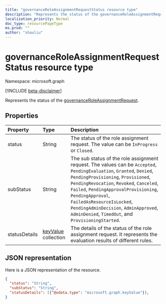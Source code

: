 ```yaml
---
title: "governanceRoleAssignmentRequestStatus resource type"
description: "Represents the status of the governanceRoleAssignmentRequest."
localization_priority: Normal
doc_type: resourcePageType
ms.prod: ""
author: "shauliu"
---
```


# governanceRoleAssignmentRequestStatus resource type

Namespace: microsoft.graph

[!INCLUDE [beta-disclaimer](../../includes/beta-disclaimer.md)]

Represents the status of the [governanceRoleAssignmentRequest](../resources/governanceroleassignmentrequest.md).


## Properties
Property 	   | Type |Description|
|:----|:-------------|:-----|
|status |String| The status of the role assignment request. The value can be `InProgress` or `Closed`.|
|subStatus |String| The sub status of the role assignment request. The values can be `Accepted`, `PendingEvaluation`, `Granted`, `Denied`, `PendingProvisioning`, `Provisioned`, `PendingRevocation`, `Revoked`, `Canceled`, `Failed`, `PendingApprovalProvisioning`, `PendingApproval`, `FailedAsResourceIsLocked`, `PendingAdminDecision`, `AdminApproved`, `AdminDenied`, `TimedOut`, and `ProvisioningStarted`.|
|statusDetails       |[keyValue](../resources/keyvalue.md) collection| The details of the status of the role assignment request. It represents the evaluation results of different rules. |

## JSON representation

Here is a JSON representation of the resource.

<!-- {
  "blockType": "resource",
  "@odata.type": "microsoft.graph.governanceRoleAssignmentRequestStatus"
}-->


```json
{
  "status": "String",
  "subStatus": "String",
  "statusDetails": [{"@odata.type": "microsoft.graph.keyValue"}],
}

```

<!-- uuid: 8fcb5dbc-d5aa-4681-8e31-b001d5168d79
2015-10-25 14:57:30 UTC -->
<!--
{
  "type": "#page.annotation",
  "description": "governanceRoleAssignmentRequestStatus",
  "keywords": "",
  "section": "documentation",
  "tocPath": "",
  "suppressions": []
}
-->


